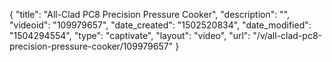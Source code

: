 {
    "title": "All-Clad PC8 Precision Pressure Cooker",
    "description": "",
    "videoid": "109979657",
    "date_created": "1502520834",
    "date_modified": "1504294554",
    "type": "captivate",
    "layout": "video",
    "url": "\/v\/all-clad-pc8-precision-pressure-cooker\/109979657"
}